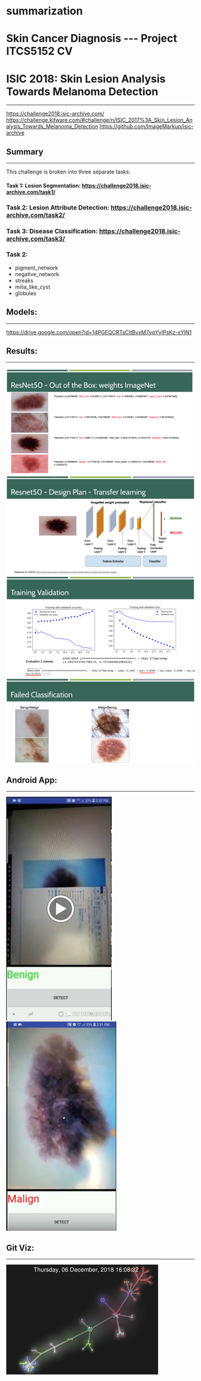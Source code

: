 # summarization

# Skin Cancer Diagnosis --- Project ITCS5152 CV
# ISIC 2018: Skin Lesion Analysis Towards Melanoma Detection

-------
https://challenge2018.isic-archive.com/
https://challenge.kitware.com/#challenge/n/ISIC_2017%3A_Skin_Lesion_Analysis_Towards_Melanoma_Detection
https://github.com/ImageMarkup/isic-archive


## Summary

-------------

This challenge is broken into three separate tasks:

#### Task 1: Lesion Segmentation: https://challenge2018.isic-archive.com/task1/ 
### Task 2: Lesion Attribute Detection: https://challenge2018.isic-archive.com/task2/
### Task 3: Disease Classification: https://challenge2018.isic-archive.com/task3/


### Task 2:

- pigment_network
- negative_network
- streaks
- milia_like_cyst
- globules

## Models:

---------------

https://drive.google.com/open?id=14PGEQCRTsCItBvxM7yqYyIPsKz-xYlN1



## Results:

----------------

![ImageNet OutOfBox](https://raw.githubusercontent.com/mmehedin/derma_diagnosis/master/temp/imagenet.png)
![Transfer learning](https://raw.githubusercontent.com/mmehedin/derma_diagnosis/master/temp/net.png)
![Validation](https://raw.githubusercontent.com/mmehedin/derma_diagnosis/master/temp/graph.png)
![Failed classification](https://raw.githubusercontent.com/mmehedin/derma_diagnosis/master/temp/gb.png)



## Android App:

-------------------

![Application android](https://raw.githubusercontent.com/mmehedin/derma_diagnosis/master/temp/app_ben.png) ![](https://raw.githubusercontent.com/mmehedin/derma_diagnosis/master/temp/app_mal.png)

## Git Viz: 

-------------------

[![Gihub work viz](https://raw.githubusercontent.com/mmehedin/derma_diagnosis/master/temp/gource.png)](https://raw.githubusercontent.com/mmehedin/derma_diagnosis/master/temp/gource.mp4)


